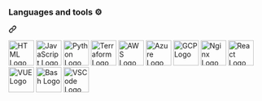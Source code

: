 <div class="markdown-heading" dir="auto"><h3 class="heading-element" dir="auto">Languages and tools ⚙️</h3><a id="user-content-languages-and-tools-️" class="anchor" aria-label="Permalink: Languages and tools ⚙️" href="#languages-and-tools-️"><svg class="octicon octicon-link" viewBox="0 0 16 16" version="1.1" width="16" height="16" aria-hidden="true"><path d="m7.775 3.275 1.25-1.25a3.5 3.5 0 1 1 4.95 4.95l-2.5 2.5a3.5 3.5 0 0 1-4.95 0 .751.751 0 0 1 .018-1.042.751.751 0 0 1 1.042-.018 1.998 1.998 0 0 0 2.83 0l2.5-2.5a2.002 2.002 0 0 0-2.83-2.83l-1.25 1.25a.751.751 0 0 1-1.042-.018.751.751 0 0 1-.018-1.042Zm-4.69 9.64a1.998 1.998 0 0 0 2.83 0l1.25-1.25a.751.751 0 0 1 1.042.018.751.751 0 0 1 .018 1.042l-1.25 1.25a3.5 3.5 0 1 1-4.95-4.95l2.5-2.5a3.5 3.5 0 0 1 4.95 0 .751.751 0 0 1-.018 1.042.751.751 0 0 1-1.042.018 1.998 1.998 0 0 0-2.83 0l-2.5 2.5a1.998 1.998 0 0 0 0 2.83Z"></path></svg></a></div>
<p dir="auto">
<a target="_blank" rel="noopener noreferrer nofollow" href="https://camo.githubusercontent.com/d27fbaf9e1a42e811025036cc9372ec17ec9632f34d32a6b72436d89ec071eae/68747470733a2f2f7777772e7376677265706f2e636f6d2f73686f772f3330333230352f68746d6c2d352d6c6f676f2e737667"><img src="https://camo.githubusercontent.com/d27fbaf9e1a42e811025036cc9372ec17ec9632f34d32a6b72436d89ec071eae/68747470733a2f2f7777772e7376677265706f2e636f6d2f73686f772f3330333230352f68746d6c2d352d6c6f676f2e737667" alt="HTML Logo" width="50" height="50" data-canonical-src="https://www.svgrepo.com/show/303205/html-5-logo.svg" style="max-width: 100%;"></a> <a target="_blank" rel="noopener noreferrer nofollow" href="https://camo.githubusercontent.com/69ca692ccfb19b3b65ce84eb4140c226b5f1dc66d256d0a26d3cba44cda787f9/68747470733a2f2f63646e2e776f726c64766563746f726c6f676f2e636f6d2f6c6f676f732f6c6f676f2d6a6176617363726970742e737667"><img src="https://camo.githubusercontent.com/69ca692ccfb19b3b65ce84eb4140c226b5f1dc66d256d0a26d3cba44cda787f9/68747470733a2f2f63646e2e776f726c64766563746f726c6f676f2e636f6d2f6c6f676f732f6c6f676f2d6a6176617363726970742e737667" alt="JavaScript Logo" width="50" height="50" data-canonical-src="https://cdn.worldvectorlogo.com/logos/logo-javascript.svg" style="max-width: 100%;"></a> <a target="_blank" rel="noopener noreferrer nofollow" href="https://camo.githubusercontent.com/4c11b218da8a797dfd1fbc508761be588f56ea1231074af4a05ff4c9c78a943a/68747470733a2f2f63646e2e776f726c64766563746f726c6f676f2e636f6d2f6c6f676f732f707974686f6e2d352e737667"><img src="https://camo.githubusercontent.com/4c11b218da8a797dfd1fbc508761be588f56ea1231074af4a05ff4c9c78a943a/68747470733a2f2f63646e2e776f726c64766563746f726c6f676f2e636f6d2f6c6f676f732f707974686f6e2d352e737667" alt="Python Logo" width="50" height="50" data-canonical-src="https://cdn.worldvectorlogo.com/logos/python-5.svg" style="max-width: 100%;"></a> <a target="_blank" rel="noopener noreferrer nofollow" href="https://user-images.githubusercontent.com/25181517/183345121-36788a6e-5462-424a-be67-af1ebeda79a2.png"><img src="https://user-images.githubusercontent.com/25181517/183345121-36788a6e-5462-424a-be67-af1ebeda79a2.png" alt="Terraform Logo" width="50" height="50" style="max-width: 100%;"></a> <a target="_blank" rel="noopener noreferrer nofollow" href="https://camo.githubusercontent.com/240d5b7ebc329154223e7e23a67d2f4909d9ad52dea78941d2b93d6b4a3ea038/68747470733a2f2f63646e2e776f726c64766563746f726c6f676f2e636f6d2f6c6f676f732f6177732d322e737667"><img src="https://camo.githubusercontent.com/240d5b7ebc329154223e7e23a67d2f4909d9ad52dea78941d2b93d6b4a3ea038/68747470733a2f2f63646e2e776f726c64766563746f726c6f676f2e636f6d2f6c6f676f732f6177732d322e737667" alt="AWS Logo" width="50" height="50" data-canonical-src="https://cdn.worldvectorlogo.com/logos/aws-2.svg" style="max-width: 100%;"></a> <a target="_blank" rel="noopener noreferrer nofollow" href="https://camo.githubusercontent.com/583163c04f2d93f42fd108daeff9065998ec4683f84ac738f62b77ee73c2d014/68747470733a2f2f63646e2e776f726c64766563746f726c6f676f2e636f6d2f6c6f676f732f617a7572652d312e737667"><img src="https://camo.githubusercontent.com/583163c04f2d93f42fd108daeff9065998ec4683f84ac738f62b77ee73c2d014/68747470733a2f2f63646e2e776f726c64766563746f726c6f676f2e636f6d2f6c6f676f732f617a7572652d312e737667" alt="Azure Logo" width="50" height="50" data-canonical-src="https://cdn.worldvectorlogo.com/logos/azure-1.svg" style="max-width: 100%;"></a> <a target="_blank" rel="noopener noreferrer nofollow" href="https://user-images.githubusercontent.com/25181517/183911547-990692bc-8411-4878-99a0-43506cdb69cf.png"><img src="https://user-images.githubusercontent.com/25181517/183911547-990692bc-8411-4878-99a0-43506cdb69cf.png" alt="GCP Logo" width="50" height="50" style="max-width: 100%;"></a> <a target="_blank" rel="noopener noreferrer nofollow" href="https://user-images.githubusercontent.com/25181517/183345125-9a7cd2e6-6ad6-436f-8490-44c903bef84c.png"><img src="https://user-images.githubusercontent.com/25181517/183345125-9a7cd2e6-6ad6-436f-8490-44c903bef84c.png" alt="Nginx Logo" width="50" height="50" style="max-width: 100%;"></a> <a target="_blank" rel="noopener noreferrer nofollow" href="https://camo.githubusercontent.com/392cdf0d2647494309ba4bbb317d4e26ab8bfcbddf4363aa5557de2430ac77ef/68747470733a2f2f63646e2e776f726c64766563746f726c6f676f2e636f6d2f6c6f676f732f72656163742d322e737667"><img src="https://camo.githubusercontent.com/392cdf0d2647494309ba4bbb317d4e26ab8bfcbddf4363aa5557de2430ac77ef/68747470733a2f2f63646e2e776f726c64766563746f726c6f676f2e636f6d2f6c6f676f732f72656163742d322e737667" alt="React Logo" width="50" height="50" data-canonical-src="https://cdn.worldvectorlogo.com/logos/react-2.svg" style="max-width: 100%;"></a>  <a target="_blank" rel="noopener noreferrer nofollow" href="https://camo.githubusercontent.com/cc41cd621e56df73addd3bf4700ebeb7adf2ad33d50b3f690234eee9331a2dce/68747470733a2f2f63646e2e776f726c64766563746f726c6f676f2e636f6d2f6c6f676f732f7675652d392e737667"><img src="https://camo.githubusercontent.com/cc41cd621e56df73addd3bf4700ebeb7adf2ad33d50b3f690234eee9331a2dce/68747470733a2f2f63646e2e776f726c64766563746f726c6f676f2e636f6d2f6c6f676f732f7675652d392e737667" alt="VUE Logo" width="50" height="50" data-canonical-src="https://cdn.worldvectorlogo.com/logos/vue-9.svg" style="max-width: 100%;"></a> <a target="_blank" rel="noopener noreferrer nofollow" href="https://camo.githubusercontent.com/12b89526d2c2a433b301fd7a97806d1f8d049a75ed3285d3fdcba34f3e2dbbf2/68747470733a2f2f63646e2e776f726c64766563746f726c6f676f2e636f6d2f6c6f676f732f626173682d312e737667"><img src="https://camo.githubusercontent.com/12b89526d2c2a433b301fd7a97806d1f8d049a75ed3285d3fdcba34f3e2dbbf2/68747470733a2f2f63646e2e776f726c64766563746f726c6f676f2e636f6d2f6c6f676f732f626173682d312e737667" alt="Bash Logo" width="50" height="50" data-canonical-src="https://cdn.worldvectorlogo.com/logos/bash-1.svg" style="max-width: 100%;"></a> <a target="_blank" rel="noopener noreferrer nofollow" href="https://camo.githubusercontent.com/7390cb7b96492f0d8f7a005a1df7232f7983a9073ce4549344f0d69612489f30/68747470733a2f2f63646e2e776f726c64766563746f726c6f676f2e636f6d2f6c6f676f732f76697375616c2d73747564696f2d636f64652d312e737667"><img src="https://camo.githubusercontent.com/7390cb7b96492f0d8f7a005a1df7232f7983a9073ce4549344f0d69612489f30/68747470733a2f2f63646e2e776f726c64766563746f726c6f676f2e636f6d2f6c6f676f732f76697375616c2d73747564696f2d636f64652d312e737667" alt="VSCode Logo" width="50" height="50" data-canonical-src="https://cdn.worldvectorlogo.com/logos/visual-studio-code-1.svg" style="max-width: 100%;"></a>
</p>

